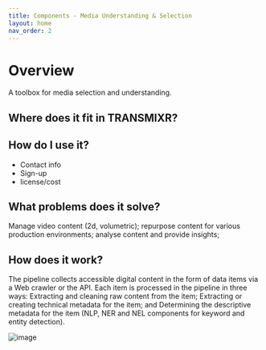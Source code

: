 ```yaml
---
title: Components - Media Understanding & Selection
layout: home
nav_order: 2
---
```


# Overview

A toolbox for media selection and understanding.

## Where does it fit in TRANSMIXR?

## How do I use it?
- Contact info
- Sign-up
- license/cost

## What problems does it solve?

Manage video content (2d, volumetric); 
repurpose content for various production environments; 
analyse content and provide insights;

## How does it work?

The pipeline collects accessible digital content in the form of data items via a Web crawler or the API. Each item is processed in the pipeline in three ways:
Extracting and cleaning raw content from the item;
Extracting or creating technical metadata for the item; and
Determining the descriptive metadata for the item (NLP, NER and NEL components for keyword and entity detection).



![image](../../../assets/images/media_selection/media-selection-overview.png)
